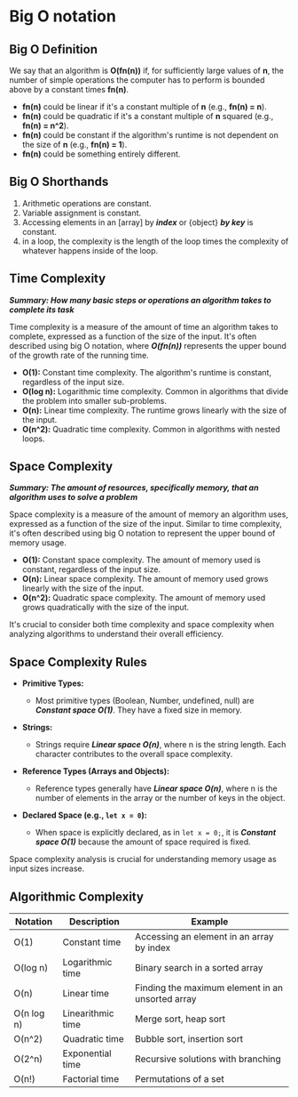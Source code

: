 # Big O notation

## Big O Definition

We say that an algorithm is **O(fn(n))** if, for sufficiently large values of **n**, the number of simple operations the computer has to perform is bounded above by a constant times **fn(n)**.

- **fn(n)** could be linear if it's a constant multiple of **n** (e.g., **fn(n) = n**).
- **fn(n)** could be quadratic if it's a constant multiple of **n** squared (e.g., **fn(n) = n^2**).
- **fn(n)** could be constant if the algorithm's runtime is not dependent on the size of **n** (e.g., **fn(n) = 1**).
- **fn(n)** could be something entirely different.

## Big O Shorthands

1. Arithmetic operations are constant.
2. Variable assignment is constant.
3. Accessing elements in an [array] by **_index_** or {object} **_by key_** is constant.
4. in a loop, the complexity is the length of the loop times the complexity of whatever happens inside of the loop.

## Time Complexity

_**Summary: How many basic steps or operations an algorithm takes to complete its task**_

Time complexity is a measure of the amount of time an algorithm takes to complete, expressed as a function of the size of the input. It's often described using big O notation, where **_O(fn(n))_** represents the upper bound of the growth rate of the running time.

- **O(1):** Constant time complexity. The algorithm's runtime is constant, regardless of the input size.
- **O(log n):** Logarithmic time complexity. Common in algorithms that divide the problem into smaller sub-problems.
- **O(n):** Linear time complexity. The runtime grows linearly with the size of the input.
- **O(n^2):** Quadratic time complexity. Common in algorithms with nested loops.

## Space Complexity

_**Summary: The amount of resources, specifically memory, that an algorithm uses to solve a problem**_

Space complexity is a measure of the amount of memory an algorithm uses, expressed as a function of the size of the input. Similar to time complexity, it's often described using big O notation to represent the upper bound of memory usage.

- **O(1):** Constant space complexity. The amount of memory used is constant, regardless of the input size.
- **O(n):** Linear space complexity. The amount of memory used grows linearly with the size of the input.
- **O(n^2):** Quadratic space complexity. The amount of memory used grows quadratically with the size of the input.

It's crucial to consider both time complexity and space complexity when analyzing algorithms to understand their overall efficiency.

## Space Complexity Rules

- **Primitive Types:**

  - Most primitive types (Boolean, Number, undefined, null) are _**Constant space O(1)**_. They have a fixed size in memory.

- **Strings:**

  - Strings require _**Linear space O(n)**_, where n is the string length. Each character contributes to the overall space complexity.

- **Reference Types (Arrays and Objects):**

  - Reference types generally have _**Linear space O(n)**_, where n is the number of elements in the array or the number of keys in the object.

- **Declared Space (e.g., `let x = 0`):**
  - When space is explicitly declared, as in `let x = 0;`, it is _**Constant space O(1)**_ because the amount of space required is fixed.

Space complexity analysis is crucial for understanding memory usage as input sizes increase.

## Algorithmic Complexity

| Notation   | Description       | Example                                          |
| ---------- | ----------------- | ------------------------------------------------ |
| O(1)       | Constant time     | Accessing an element in an array by index        |
| O(log n)   | Logarithmic time  | Binary search in a sorted array                  |
| O(n)       | Linear time       | Finding the maximum element in an unsorted array |
| O(n log n) | Linearithmic time | Merge sort, heap sort                            |
| O(n^2)     | Quadratic time    | Bubble sort, insertion sort                      |
| O(2^n)     | Exponential time  | Recursive solutions with branching               |
| O(n!)      | Factorial time    | Permutations of a set                            |
